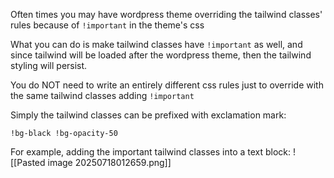 Often times you may have wordpress theme overriding the tailwind classes' rules because of `!important` in the theme's css

What you can do is make tailwind classes have `!important` as well, and since tailwind will be loaded after the wordpress theme, then the tailwind styling will persist.

You do NOT need to write an entirely different css rules just to override with the same tailwind classes adding `!important`

Simply the tailwind classes can be prefixed with exclamation mark:
```
!bg-black !bg-opacity-50
```

For example, adding the important tailwind classes into a text block:
![[Pasted image 20250718012659.png]]